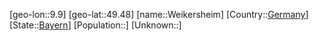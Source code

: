 ﻿---
location: [49.48,9.9]
type: City
tags:
- geo/City


SpocWebEntityId: 35495
isDeleted: false
confidential: public

---
[geo-lon::9.9]
[geo-lat::49.48]
[name::Weikersheim]
[Country::[Germany](geo/Continent/Europe/Germany.md)]
[State::[Bayern](geo/Continent/Europe/Germany/Bayern.md)]
[Population::]
[Unknown::]

